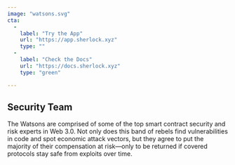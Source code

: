 ```yaml
---
image: "watsons.svg"
cta:
  -
    label: "Try the App"
    url: "https://app.sherlock.xyz"
    type: ""
  -
    label: "Check the Docs"
    url: "https://docs.sherlock.xyz"
    type: "green"

---
```


## Security Team
The Watsons are comprised of some of the top smart contract security and risk experts in Web 3.0. Not only does this band of rebels find vulnerabilities in code and spot economic attack vectors, but they agree to put the majority of their compensation at risk—only to be returned if covered protocols stay safe from exploits over time.
